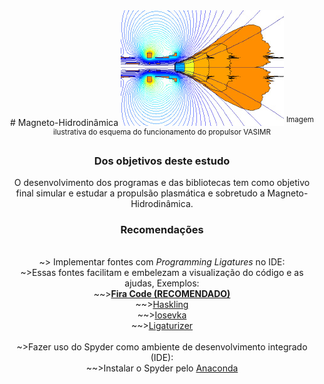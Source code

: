 <center>
# Magneto-Hidrodinâmica
<img src="./img/index.jpg">
<sup>Imagem ilustrativa do esquema do funcionamento do propulsor VASIMR</sup>
<h3>Dos objetivos deste estudo</h3>
O desenvolvimento dos programas e das bibliotecas tem como objetivo final simular e estudar a propulsão plasmática e sobretudo a Magneto-Hidrodinâmica.

<h3>Recomendações</h3>
<br>~> Implementar fontes com <i>Programming Ligatures</i> no IDE:
<br>~>Essas fontes facilitam e embelezam a visualização do código e as ajudas, Exemplos:
<br>~~><a href="https://github.com/tonsky/FiraCode"><b>Fira Code (RECOMENDADO)</b></a>
<br>~~><a href="https://github.com/i-tu/Hasklig">Haskling</a>
<br>~~><a href="https://github.com/be5invis/Iosevka/releases">Iosevka</a>
<br>~~><a href="https://github.com/ToxicFrog/Ligaturizer">Ligaturizer</a>
<br>
<br>~>Fazer uso do Spyder como ambiente de desenvolvimento integrado (IDE):
<br>~~>Instalar o Spyder pelo <a href="https://www.anaconda.com/">Anaconda</a>
  
</center>
